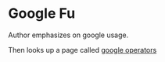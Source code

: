 
# Google Fu

Author emphasizes on google usage.

Then looks up a page called
[google operators](./10-google-operators.html)
